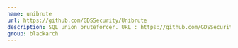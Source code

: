 ```yaml
---
name: unibrute
url: https://github.com/GDSSecurity/Unibrute
description: SQL union bruteforcer. URL : https://github.com/GDSSecurity/Unibrute Groups : blackarch blackarch-exploitation blackarch-database
group: blackarch
---
```

